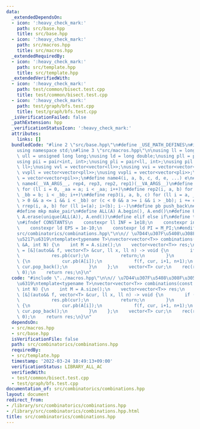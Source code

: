```yaml
---
data:
  _extendedDependsOn:
  - icon: ':heavy_check_mark:'
    path: src/base.hpp
    title: src/base.hpp
  - icon: ':heavy_check_mark:'
    path: src/macros.hpp
    title: src/macros.hpp
  _extendedRequiredBy:
  - icon: ':heavy_check_mark:'
    path: src/template.hpp
    title: src/template.hpp
  _extendedVerifiedWith:
  - icon: ':heavy_check_mark:'
    path: test/common/bisect.test.cpp
    title: test/common/bisect.test.cpp
  - icon: ':heavy_check_mark:'
    path: test/graph/bfs.test.cpp
    title: test/graph/bfs.test.cpp
  _isVerificationFailed: false
  _pathExtension: hpp
  _verificationStatusIcon: ':heavy_check_mark:'
  attributes:
    links: []
  bundledCode: "#line 2 \"src/base.hpp\"\n#define _USE_MATH_DEFINES\n#include <bits/stdc++.h>\n\
    using namespace std;\n#line 3 \"src/macros.hpp\"\n\nusing ll = long long;\nusing\
    \ ull = unsigned long long;\nusing ld = long double;\nusing pll = pair<ll, ll>;\n\
    using pii = pair<int, int>;\nusing pli = pair<ll, int>;\nusing pil = pair<int,\
    \ ll>;\nusing vvl = vector<vector<ll>>;\nusing vvi = vector<vector<int>>;\nusing\
    \ vvpll = vector<vector<pll>>;\nusing vvpli = vector<vector<pli>>;\nusing vvpil\
    \ = vector<vector<pil>>;\n#define name4(i, a, b, c, d, e, ...) e\n#define rep(...)\
    \ name4(__VA_ARGS__, rep4, rep3, rep2, rep1)(__VA_ARGS__)\n#define rep1(i, a)\
    \ for (ll i = 0, _aa = a; i < _aa; i++)\n#define rep2(i, a, b) for (ll i = a,\
    \ _bb = b; i < _bb; i++)\n#define rep3(i, a, b, c) for (ll i = a, _bb = b; (c\
    \ > 0 && a <= i && i < _bb) or (c < 0 && a >= i && i > _bb); i += c)\n#define\
    \ rrep(i, a, b) for (ll i=(a); i>(b); i--)\n#define pb push_back\n#define eb emplace_back\n\
    #define mkp make_pair\n#define ALL(A) A.begin(), A.end()\n#define UNIQUE(A) sort(ALL(A)),\
    \ A.erase(unique(ALL(A)), A.end())\n#define elif else if\n#define tostr to_string\n\
    \n#ifndef CONSTANTS\n    constexpr ll INF = 1e18;\n    constexpr int MOD = 1000000007;\n\
    \    constexpr ld EPS = 1e-10;\n    constexpr ld PI = M_PI;\n#endif\n#line 2 \"\
    src/combinatorics/combinations.hpp\"\n\n// \u7D44\u307F\u5408\u308F\u305B\u5168\
    \u5217\u6319\ntemplate<typename T>\nvector<vector<T>> combinations(const vector<T>\
    \ &A, int N) {\n    int M = A.size();\n    vector<vector<T>> res;\n    auto rec\
    \ = [&](auto&& f, vector<T> &cur, ll x, ll n) -> void {\n        if (n == N) {\n\
    \            res.pb(cur);\n            return;\n        }\n        rep(i, x, M)\
    \ {\n            cur.pb(A[i]);\n            f(f, cur, i+1, n+1);\n           \
    \ cur.pop_back();\n        }\n    };\n    vector<T> cur;\n    rec(rec, cur, 0,\
    \ 0);\n    return res;\n}\n"
  code: "#include \"../macros.hpp\"\n\n// \u7D44\u307F\u5408\u308F\u305B\u5168\u5217\
    \u6319\ntemplate<typename T>\nvector<vector<T>> combinations(const vector<T> &A,\
    \ int N) {\n    int M = A.size();\n    vector<vector<T>> res;\n    auto rec =\
    \ [&](auto&& f, vector<T> &cur, ll x, ll n) -> void {\n        if (n == N) {\n\
    \            res.pb(cur);\n            return;\n        }\n        rep(i, x, M)\
    \ {\n            cur.pb(A[i]);\n            f(f, cur, i+1, n+1);\n           \
    \ cur.pop_back();\n        }\n    };\n    vector<T> cur;\n    rec(rec, cur, 0,\
    \ 0);\n    return res;\n}\n"
  dependsOn:
  - src/macros.hpp
  - src/base.hpp
  isVerificationFile: false
  path: src/combinatorics/combinations.hpp
  requiredBy:
  - src/template.hpp
  timestamp: '2022-03-24 10:49:13+09:00'
  verificationStatus: LIBRARY_ALL_AC
  verifiedWith:
  - test/common/bisect.test.cpp
  - test/graph/bfs.test.cpp
documentation_of: src/combinatorics/combinations.hpp
layout: document
redirect_from:
- /library/src/combinatorics/combinations.hpp
- /library/src/combinatorics/combinations.hpp.html
title: src/combinatorics/combinations.hpp
---
```

